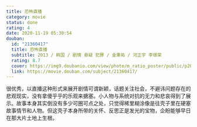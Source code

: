 ```yaml
---
title: 恐怖直播
category: movie
status: done
rating: 4
date: 2020-11-19 05:30:54
douban:
  id: "21360417"
  title: 恐怖直播
  subtitle: 2013 / 韩国 / 剧情 悬疑 犯罪 / 金秉祐 / 河正宇 李璟荣
  rating: 8.7
  cover: https://img9.doubanio.com/view/photo/m_ratio_poster/public/p2016930906.jpg
  link: https://movie.douban.com/subject/21360417/
---
```


很优秀，以直播这种形式来展开剧情可谓新颖，话题关注社会，不避讳问题存在的悲观现实，没有拿傻乎乎的乐观来搪塞。小人物与系统对抗的无力和悲哀得到了展示。故事本身其实倒没有多少可圈可点之处，只觉得稀里糊涂像是往壳子里在硬塞故事情节和人物。但这壳子本身所带的关怀、反思正是发光的宝物，企盼能够早日在那大片土地上生根。
